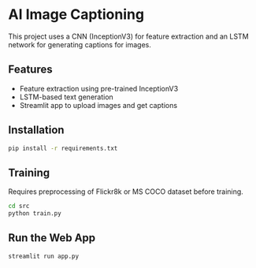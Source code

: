 # AI Image Captioning

This project uses a CNN (InceptionV3) for feature extraction and an LSTM network for generating captions for images.

## Features
- Feature extraction using pre-trained InceptionV3
- LSTM-based text generation
- Streamlit app to upload images and get captions

## Installation
```bash
pip install -r requirements.txt
```

## Training
Requires preprocessing of Flickr8k or MS COCO dataset before training.

```bash
cd src
python train.py
```

## Run the Web App
```bash
streamlit run app.py
```

